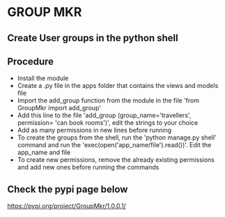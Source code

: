 
# GROUP MKR
## Create User groups in the python shell 





## Procedure

- Install the module
- Create a .py file in the apps folder that contains the views and models file
- Import the add_group function from the module in the file 'from GroupMkr import add_group'
- Add this line to the file 'add_group (group_name='travellers', permission= 'can book rooms')', edit the strings to your choice
- Add as many permissions in new lines before running
- To create the groups from the shell, run the 'python manage.py shell' command and run the 'exec(open('app_name/file').read())'. Edit the app_name and file 
- To create new permissions, remove the already existing permissions and add new ones before running the commands

## Check the pypi page below
https://pypi.org/project/GroupMkr/1.0.0.1/
